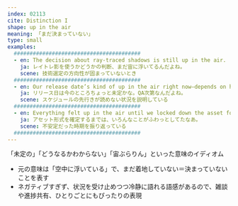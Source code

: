 ```yaml
---
index: 02113
cite: Distinction I
shape: up in the air
meaning: 「まだ決まっていない」
type: small
examples:
  ########################################
  - en: The decision about ray-traced shadows is still up in the air.
    ja: レイトレ影を使うかどうかの判断、まだ宙に浮いてるんだよね。
    scene: 技術選定の方向性が固まっていないとき
  ########################################
  - en: Our release date’s kind of up in the air right now—depends on how QA goes.
    ja: リリース日は今のところちょっと未定かな。QA次第なんだよね。
    scene: スケジュールの先行きが読めない状況を説明している
  ########################################
  - en: Everything felt up in the air until we locked down the asset formats.
    ja: アセット形式を確定するまでは、いろんなことがふわっとしてたなあ。
    scene: 不安定だった時期を振り返っている
  ########################################
---
```


「未定の」「どうなるかわからない」「宙ぶらりん」といった意味のイディオム

- 元の意味は「空中に浮いている」で、まだ着地していない＝決まっていないことを表す 
- ネガティブすぎず、状況を受け止めつつ冷静に語れる語感があるので、雑談や進捗共有、ひとりごとにもぴったりの表現

